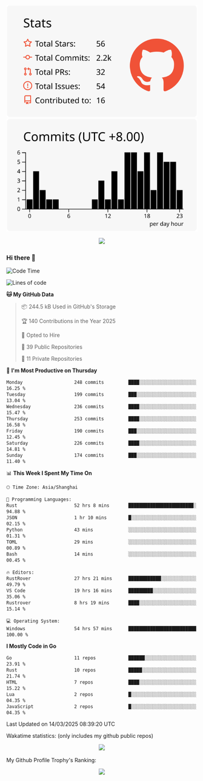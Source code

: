 <div align="center">
 
![](https://raw.githubusercontent.com/hycinth22/hycinth22/main/profile-summary-card-output/swift/3-stats.svg) ![](https://raw.githubusercontent.com/hycinth22/hycinth22/main/profile-summary-card-output/swift/4-productive-time.svg)

</div>

<div align="center"> <img src="https://github-readme-streak-stats.herokuapp.com/?user=hycinth22" /> </div>

### Hi there 👋

<!--
this is a ✨ _special_ ✨ repository because its `README.md` (this file) appears on your GitHub profile.

Here are some ideas to get you started:

- 🔭 I’m currently working on ...
- 🌱 I’m currently learning ...
- 👯 I’m looking to collaborate on ...
- 🤔 I’m looking for help with ...
- 💬 Ask me about ...
- 📫 How to reach me: ...
- 😄 Pronouns: ...
- ⚡ Fun fact: ...
-->

<!--START_SECTION:waka-->
![Code Time](http://img.shields.io/badge/Code%20Time-1%2C808%20hrs%2035%20mins-blue)

![Lines of code](https://img.shields.io/badge/From%20Hello%20World%20I%27ve%20Written-1.3%20million%20lines%20of%20code-blue)

**🐱 My GitHub Data** 

> 📦 244.5 kB Used in GitHub's Storage 
 > 
> 🏆 140 Contributions in the Year 2025
 > 
> 💼 Opted to Hire
 > 
> 📜 39 Public Repositories 
 > 
> 🔑 11 Private Repositories 
 > 
📅 **I'm Most Productive on Thursday** 

```text
Monday                   248 commits         ████░░░░░░░░░░░░░░░░░░░░░   16.25 % 
Tuesday                  199 commits         ███░░░░░░░░░░░░░░░░░░░░░░   13.04 % 
Wednesday                236 commits         ████░░░░░░░░░░░░░░░░░░░░░   15.47 % 
Thursday                 253 commits         ████░░░░░░░░░░░░░░░░░░░░░   16.58 % 
Friday                   190 commits         ███░░░░░░░░░░░░░░░░░░░░░░   12.45 % 
Saturday                 226 commits         ████░░░░░░░░░░░░░░░░░░░░░   14.81 % 
Sunday                   174 commits         ███░░░░░░░░░░░░░░░░░░░░░░   11.40 % 
```


📊 **This Week I Spent My Time On** 

```text
🕑︎ Time Zone: Asia/Shanghai

💬 Programming Languages: 
Rust                     52 hrs 8 mins       ████████████████████████░   94.88 % 
JSON                     1 hr 10 mins        █░░░░░░░░░░░░░░░░░░░░░░░░   02.15 % 
Python                   43 mins             ░░░░░░░░░░░░░░░░░░░░░░░░░   01.31 % 
TOML                     29 mins             ░░░░░░░░░░░░░░░░░░░░░░░░░   00.89 % 
Bash                     14 mins             ░░░░░░░░░░░░░░░░░░░░░░░░░   00.45 % 

🔥 Editors: 
RustRover                27 hrs 21 mins      ████████████░░░░░░░░░░░░░   49.79 % 
VS Code                  19 hrs 16 mins      █████████░░░░░░░░░░░░░░░░   35.06 % 
Rustrover                8 hrs 19 mins       ████░░░░░░░░░░░░░░░░░░░░░   15.14 % 

💻 Operating System: 
Windows                  54 hrs 57 mins      █████████████████████████   100.00 % 
```

**I Mostly Code in Go** 

```text
Go                       11 repos            ██████░░░░░░░░░░░░░░░░░░░   23.91 % 
Rust                     10 repos            █████░░░░░░░░░░░░░░░░░░░░   21.74 % 
HTML                     7 repos             ████░░░░░░░░░░░░░░░░░░░░░   15.22 % 
Lua                      2 repos             █░░░░░░░░░░░░░░░░░░░░░░░░   04.35 % 
JavaScript               2 repos             █░░░░░░░░░░░░░░░░░░░░░░░░   04.35 % 
```




 Last Updated on 14/03/2025 08:39:20 UTC
<!--END_SECTION:waka-->

Wakatime statistics: (only includes my github public repos)
<div align="center">

![](https://github-readme-stats.vercel.app/api/top-langs/?username=hycinth22&layout=compact&langs_count=6)

</div>

My Github Profile Trophy's Ranking: 
<div align="center"> <img src="https://github-profile-trophy.vercel.app/?username=hycinth22" /> </div>



